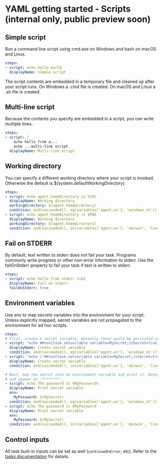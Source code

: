 # YAML getting started - Scripts (internal only, public preview soon)

## Simple script

Run a command line script using cmd.exe on Windows and bash on macOS and Linux.

```yaml
steps:
- script: echo hello world
  displayName: Simple script
```

The script contents are embedded in a temporary file and cleaned up after your script runs. On Windows a .cmd file is created. On macOS and Linux a .sh file is created.

## Multi-line script

Because the contents you specify are embedded in a script, you can write multiple lines.

```yaml
steps:
- script: |
    echo hello from a...
    echo ...multi-line script
  displayName: Multi-line script
```

## Working directory

You can specify a different working directory where your script is invoked. Otherwise the default is $(system.defaultWorkingDirectory).

```yaml
steps:
- script: echo agent.homeDirectory is %CD%
  displayName: Working directory
  workingDirectory: $(agent.homeDirectory)
  condition: and(succeeded(), eq(variables['agent.os'], 'windows_nt'))
- script: echo agent.homeDirectory is $PWD
  displayName: Working directory
  workingDirectory: $(agent.homeDirectory)
  condition: and(succeeded(), in(variables['agent.os'], 'darwin', 'linux'))
```

## Fail on STDERR

By default, text written to stderr does not fail your task. Programs commonly write progress
or other non-error information to stderr. Use the failOnStderr property to fail your task if
text is written to stderr.

```yaml
steps:
- script: echo hello from stderr 1>&2
  displayName: Fail on stderr
  failOnStderr: true
```

## Environment variables

Use env to map secrets variables into the environment for your script. Unless explicitly mapped,
secret variables are not propagated to the environment for ad hoc scripts.

```yaml
steps:
# First, create a secret variable. Normally these would be persisted securely by the definition.
- script: "echo ##vso[task.setvariable variable=MySecret;isSecret=true]My secret value"
  displayName: Create secret variable
  condition: and(succeeded(), eq(variables['agent.os'], 'windows_nt'))
- script: "echo \"##vso[task.setvariable variable=MySecret;isSecret=true]My secret value\""
  displayName: Create secret variable
  condition: and(succeeded(), in(variables['agent.os'], 'darwin', 'linux'))

# Next, map the secret into an environment variable and print it. Note, secrets are masked in the log
# and appear as '********'.
- script: echo The password is %MyPassword%
  displayName: Print secret variable
  env:
    MyPassword: $(MySecret)
  condition: and(succeeded(), eq(variables['agent.os'], 'windows_nt'))
- script: echo The password is $MyPassword
  displayName: Print secret variable
  env:
    MyPassword: $(MySecret)
  condition: and(succeeded(), in(variables['agent.os'], 'darwin', 'linux'))
```

## Control inputs

All task built-in inputs can be set as well (`continueOnError`, etc). Refer to the [tasks documentation](yamlgettingstarted-tasks.md) for details.

